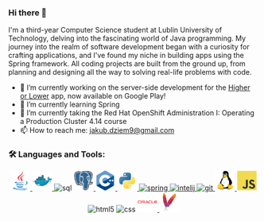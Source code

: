 ### Hi there 👋
I'm a third-year Computer Science student at Lublin University of Technology, delving into the fascinating world of Java programming. My journey into the realm of software development began with a curiosity for crafting applications, and I've found my niche in building apps using the Spring framework. All coding projects are built from the ground up, from planning and designing all the way to solving real-life problems with code.
<!---<p align="left"> <img src="https://komarev.com/ghpvc/?username=jakubdziem&label=Profile%20views&color=0e75b6&style=flat" alt="jakubdziem"> </p> --->
- 🔭 I’m currently working on the server-side development for the <a href = "https://play.google.com/store/apps/details?id=com.adamdawi.higherorlower">Higher or Lower</a> app, now available on Google Play!
- 🌱 I’m currently learning Spring
- 🎩 I’m currently taking the Red Hat OpenShift Administration I: Operating a Production Cluster 4.14 course
- 📫 How to reach me: jakub.dziem9@gmail.com
<h3 align="left">🛠 Languages and Tools:</h3>
<p align="center">
<a href="https://www.java.com" target="_blank" rel="noreferrer"> <img src="https://raw.githubusercontent.com/devicons/devicon/master/icons/java/java-original.svg" alt="java" width="40" height="40"/> </a>
<a href="https://www.docker.com/" target="_blank" rel="noreferrer">
  <img src="https://raw.githubusercontent.com/devicons/devicon/master/icons/docker/docker-original.svg" alt="docker" width="40" height="40"/>
</a>
<img src="https://github.com/jakubdziem/jakubdziem/assets/106815549/3732181c-492f-42da-826a-ed7d89075c40" alt="sql" width="40" height="40"/>
<a href="https://www.postgresql.org/" target="_blank" rel="noreferrer">
  <img src="https://raw.githubusercontent.com/devicons/devicon/master/icons/postgresql/postgresql-original.svg" alt="postgresql" width="40" height="40"/>
</a>
<a href="https://www.w3schools.com/cpp/" target="_blank" rel="noreferrer"> <img src="https://raw.githubusercontent.com/devicons/devicon/master/icons/cplusplus/cplusplus-original.svg" alt="cplusplus" width="40" height="40"/> </a>
<a href="https://www.python.org/" target="_blank" rel="noreferrer"> <img src="https://raw.githubusercontent.com/devicons/devicon/master/icons/python/python-original.svg" alt="python" width="40" height="40"/> </a>
<a href = "https://spring.io/projects/spring-boot" target="_blank" rel="noreferrer"> <img src="https://github.com/jakubdziem/jakubdziem/assets/106815549/cfee8250-dc92-4241-868d-e26b29be8dae" alt = "spring" width="40" height="40"/> </a>
<a href = "https://www.jetbrains.com/idea" target="_blank" rel="noreferrer"> <img src="https://github.com/jakubdziem/jakubdziem/assets/106815549/ff52e148-b6a8-4c46-b0f1-d3aaea66c38d" alt = "intelij" width="40" height="40"/> </a>
<a href="https://git-scm.com/" target="_blank" rel="noreferrer"> <img src="https://www.vectorlogo.zone/logos/git-scm/git-scm-icon.svg" alt="git" width="40" height="40"/> </a> 
<a href="https://www.linux.org/" target="_blank" rel="noreferrer"> <img src="https://raw.githubusercontent.com/devicons/devicon/master/icons/linux/linux-original.svg" alt="linux" width="40" height="40"/> </a>
<a href="https://developer.mozilla.org/en-US/docs/Web/JavaScript" target="_blank" rel="noreferrer">
  <img src="https://raw.githubusercontent.com/devicons/devicon/master/icons/javascript/javascript-original.svg" alt="javascript" width="40" height="40"/>
</a>
<img src="https://github.com/jakubdziem/jakubdziem/assets/106815549/d2599875-33df-4eef-9684-3e7ae13d93ee" alt="html5" width="40" height="40"/>
<img src="https://github.com/jakubdziem/jakubdziem/assets/106815549/f26e7756-20fd-4409-9676-5765a8890338" alt="css" width="40" height="40"/>
<a href="https://www.oracle.com/" target="_blank" rel="noreferrer">
  <img src="https://raw.githubusercontent.com/devicons/devicon/master/icons/oracle/oracle-original.svg" alt="oracle" width="40" height="40"/>
</a>
<a href="https://maven.apache.org/" target="_blank" rel="noreferrer"> <img src="https://raw.githubusercontent.com/devicons/devicon/master/icons/maven/maven-original.svg" alt="maven" width="40" height="40"/> </a>
</p>



